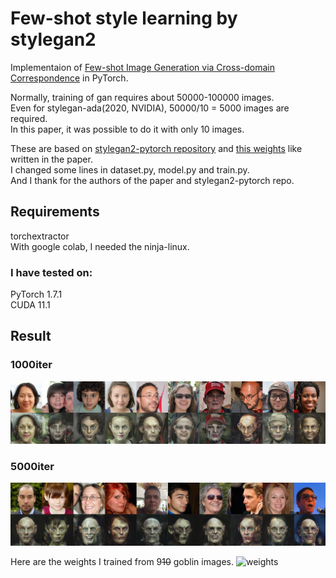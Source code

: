# Few-shot style learning by stylegan2

Implementaion of [Few-shot Image Generation via Cross-domain Correspondence][1] in PyTorch.


Normally, training of gan requires about 50000-100000 images.  
Even for stylegan-ada(2020, NVIDIA), 50000/10 = 5000 images are required.  
In this paper, it was possible to do it with only 10 images.  


These are based on [stylegan2-pytorch repository][2] and [this weights][3] like written in the paper.  
I changed some lines in dataset.py, model.py and train.py.  
And I thank for the authors of the paper and stylegan2-pytorch repo.  


## Requirements
torchextractor  
With google colab, I needed the ninja-linux.  
### I have tested on:
PyTorch 1.7.1  
CUDA 11.1  

## Result
### 1000iter  
![1000iter][5]  

### 5000iter  
![5000iter][6]  

Here are the weights I trained from 9~~10~~ goblin images.
![weights][7] 


[1]:https://arxiv.org/pdf/2104.06820.pdf
[2]:https://github.com/rosinality/stylegan2-pytorch
[3]:https://drive.google.com/file/d/1PQutd-JboOCOZqmd95XWxWrO8gGEvRcO/
<!--[4]:./figs/e911d211.jpg-->
[5]:./figs/1000iter.png
[6]:./figs/5000iter.png
[7]:https://drive.google.com/drive/folders/1-14kuaMPomfK4kYXxo_oxtBNDHG10Bms?usp=sharing

